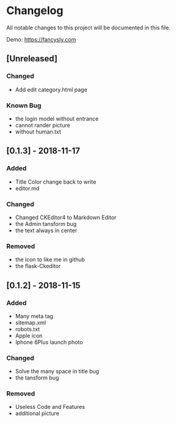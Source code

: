 # Changelog
All notable changes to this project will be documented in this file.

Demo: https://fancysly.com


## [Unreleased]
### Changed
- Add edit category.html page

### Known Bug
- the login model without entrance
- cannot rander picture
- without human.txt

## [0.1.3] - 2018-11-17
### Added
- Title Color change back to write
- editor.md

### Changed
- Changed CKEditor4 to Markdown Editor
- the Admin tansform bug
- the text always in center

### Removed
- the icon to like me in github
- the flask-Ckeditor


## [0.1.2] - 2018-11-15
### Added
-  Many meta tag
- sitemap.xml
- robots.txt
- Apple icon
- Iphone 6Plus launch photo


### Changed
- Solve the many space in title bug
- the tansform bug

### Removed
- Useless Code and Features
- additional picture
